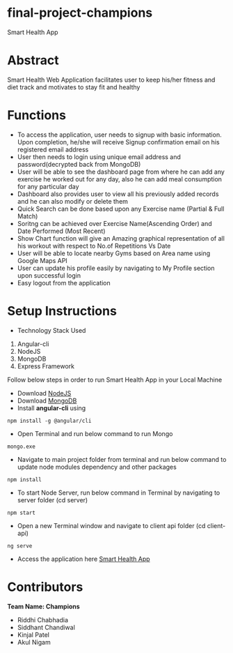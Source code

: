 # final-project-champions

Smart Health App

# Abstract
Smart Health Web Application facilitates user to keep his/her fitness and diet track and motivates to stay fit and healthy 

# Functions
- To access the application, user needs to signup with basic information. Upon completion, he/she will receive Signup confirmation email on his registered email address
- User then needs to login using unique email address and password(decrypted back from MongoDB)
- User will be able to see the dashboard page from where he can add any exercise he worked out for any day, also he can add meal consumption for any particular day
- Dashboard also provides user to view all his previously added records and he can also modify or delete them
- Quick Search can be done based upon any Exercise name (Partial & Full Match)
- Soritng can be achieved over Exercise Name(Ascending Order) and Date Performed (Most Recent)
- Show Chart function will give an Amazing graphical representation of all his workout with respect to No.of Repetitions Vs Date
- User will be able to locate nearby Gyms based on Area name using Google Maps API
- User can update his profile easily by navigating to My Profile section upon successful login
- Easy logout from the application

# Setup Instructions

- Technology Stack Used 
1. Angular-cli
2. NodeJS
3. MongoDB
4. Express Framework

Follow below steps in order to run Smart Health App in your Local Machine
- Download [NodeJS](https://nodejs.org/en/download/)
- Download [MongoDB](https://www.mongodb.com/download-center#enterprise)
- Install **angular-cli** using
```
npm install -g @angular/cli
```
- Open Terminal and run below command to run Mongo
```
mongo.exe
```
- Navigate to main project folder from terminal and run below command to update node modules dependency and other packages
```
npm install
```
- To start Node Server, run below command in Terminal by navigating to server folder (cd server)
```
npm start
```
- Open a new Terminal window and navigate to client api folder (cd client-api)
```
ng serve
```
- Access the application here [Smart Health App](http://http://localhost:4200/homepage)

# Contributors
**Team Name: Champions**
- Riddhi Chabhadia
- Siddhant Chandiwal
- Kinjal Patel
- Akul Nigam